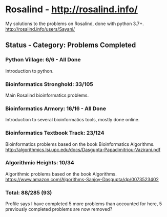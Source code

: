 # Rosalind - http://rosalind.info/
My solutions to the problems on Rosalind, done with python 3.7+.
http://rosalind.info/users/Sayani/



## Status - Category: Problems Completed
### Python Village: 6/6 - All Done
Introduction to python.

### Bioinformatics Stronghold: 33/105
Main Rosalind bioinformatics problems.

### Bioinformatics Armory: 16/16 - All Done
Introduction to several bioinformatics tools, mostly done online.

### Bioinformatics Textbook Track: 23/124
Bioinformatics problems based on the book Bioinformatics Algorithms. http://algorithmics.lsi.upc.edu/docs/Dasgupta-Papadimitriou-Vazirani.pdf

### Algorithmic Heights: 10/34
Algorithmic problems based on the book Algorithms. https://www.amazon.com/Algorithms-Sanjoy-Dasgupta/dp/0073523402

### Total: 88/285 (93)
Profile says I have completed 5 more problems than accounted for here, 5 previously completed problems are now removed?
